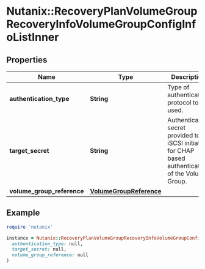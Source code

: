 # Nutanix::RecoveryPlanVolumeGroupRecoveryInfoVolumeGroupConfigInfoListInner

## Properties

| Name | Type | Description | Notes |
| ---- | ---- | ----------- | ----- |
| **authentication_type** | **String** | Type of authentication protocol to be used. | [optional] |
| **target_secret** | **String** | Authentication secret provided to iSCSI initiator for CHAP based authentication of the Volume Group.  | [optional] |
| **volume_group_reference** | [**VolumeGroupReference**](VolumeGroupReference.md) |  |  |

## Example

```ruby
require 'nutanix'

instance = Nutanix::RecoveryPlanVolumeGroupRecoveryInfoVolumeGroupConfigInfoListInner.new(
  authentication_type: null,
  target_secret: null,
  volume_group_reference: null
)
```

